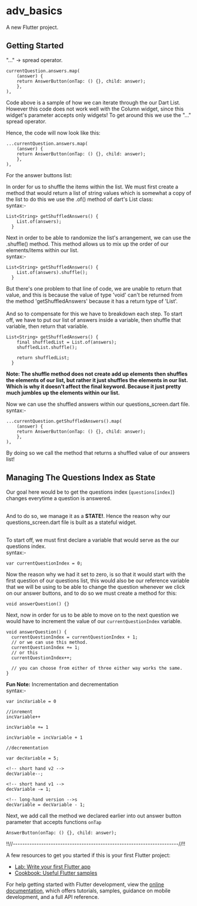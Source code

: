 # adv_basics

A new Flutter project.

## Getting Started

"..." -> spread operator.

```
currentQuestion.answers.map(
    (answer) {
    return AnswerButton(onTap: () {}, child: answer);
    },
),
```

Code above is a sample of how we can iterate through the our Dart List. However this code does not work well with the Column widget, since this widget's parameter accepts only widgets! To get around this we use the "..." spread operator.

Hence, the code will now look like this:

```
...currentQuestion.answers.map(
    (answer) {
    return AnswerButton(onTap: () {}, child: answer);
    },
),
```

For the answer buttons list:

In order for us to shuffle the items within the list. We must first create a method that would return a list of string values which is somewhat a copy of the list to do this we use the .of() method of dart's List class: <br>
syntax:- <br>

```
List<String> getShuffledAnswers() {
    List.of(answers);
  }
```

Next in order to be able to randomize the list's arrangement, we can use the .shuffle() method. This method allows us to mix up the order of our elements/items within our list. <br>
syntax:- <br>

```
List<String> getShuffledAnswers() {
    List.of(answers).shuffle();
  }
```

But there's one problem to that line of code, we are unable to return that value, and this is because the value of type 'void' can't be returned from the method 'getShuffledAnswers' because it has a return type of 'List<String>'.
<br>
<br>
And so to compensate for this we have to breakdown each step. To start off, we have to put our list of answers inside a variable, then shuffle that variable, then return that variable.<br>

```
List<String> getShuffledAnswers() {
    final shuffledList = List.of(answers);
    shuffledList.shuffle();

    return shuffledList;
  }

```

**Note: The shuffle method does not create add up elements then shuffles the elements of our list, but rather it just shuffles the elements in our list. Which is why it doesn't affect the final keyword. Because it just pretty much jumbles up the elements within our list.**

Now we can use the shuffled answers within our questions_screen.dart file. <br>
syntax:-<br>

```
...currentQuestion.getShuffledAnswers().map(
    (answer) {
    return AnswerButton(onTap: () {}, child: answer);
    },
),
```

By doing so we call the method that returns a shuffled value of our answers list!

## Managing The Questions Index as State

Our goal here would be to get the questions index (`questions[index]`) changes everytime a question is answered. <br>
<br>

And to do so, we manage it as a **STATE!**. Hence the reason why our questions_screen.dart file is built as a stateful widget. <br>
<br>

To start off, we must first declare a variable that would serve as the our questions index. <br>
syntax:- <br>

```
var currentQuestionIndex = 0;
```

Now the reason why we had it set to zero, is so that it would start with the first question of our questions list, this would also be our reference variable that we will be using to be able to change the question whenever we click on our answer buttons, and to do so we must create a method for this:

```
void answerQuestion() {}
```

Next, now in order for us to be able to move on to the next question we would have to increment the value of our `currentQuestionIndex` variable.

```
void answerQuestion() {
  currentQuestionIndex = currentQuestionIndex + 1;
  // or we can use this method.
  currentQuestionIndex += 1;
  // or this
  currentQuestionIndex++;

  // you can choose from either of three either way works the same.
}
```

**Fun Note:** Incrementation and decrementation <br>
syntax:- <br>

```
var incVariable = 0

//inrement
incVariable++

incVariable += 1

incVariable = incVariable + 1

//decrementation

var decVariable = 5;

<!-- short hand v2 -->
decVariable--;

<!-- short hand v1 -->
decVariable -= 1;

<!-- long-hand version -->s
decVariable = decVariable - 1;

```

Next, we add call the method we declared earlier into out answer button parameter that accepts functions `onTap`

```
AnswerButton(onTap: () {}, child: answer);

```

!!//----------------------------------------------------------------------//!!

A few resources to get you started if this is your first Flutter project:

- [Lab: Write your first Flutter app](https://docs.flutter.dev/get-started/codelab)
- [Cookbook: Useful Flutter samples](https://docs.flutter.dev/cookbook)

For help getting started with Flutter development, view the
[online documentation](https://docs.flutter.dev/), which offers tutorials,
samples, guidance on mobile development, and a full API reference.
